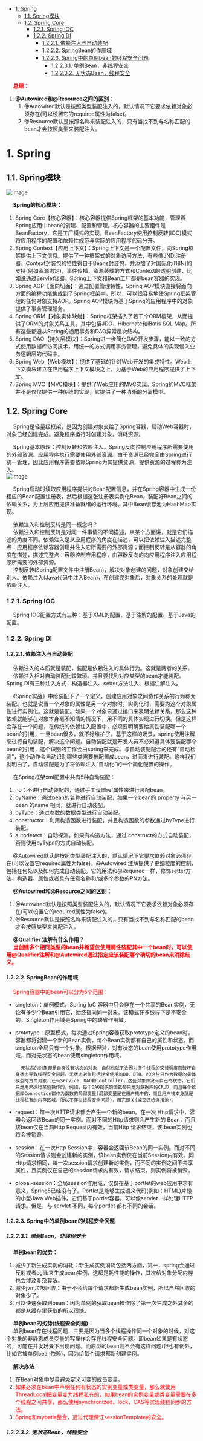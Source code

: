 

<!-- TOC -->

- [1. Spring](#1-spring)
    - [1.1. Spring模块](#11-spring模块)
    - [1.2. Spring Core](#12-spring-core)
        - [1.2.1. Spring IOC](#121-spring-ioc)
        - [1.2.2. Spring DI](#122-spring-di)
            - [1.2.2.1. 依赖注入与自动装配](#1221-依赖注入与自动装配)
            - [1.2.2.2. SpringBean的作用域](#1222-springbean的作用域)
            - [1.2.2.3. Spring中的单例bean的线程安全问题](#1223-spring中的单例bean的线程安全问题)
                - [1.2.2.3.1. 单例Bean，非线程安全](#12231-单例bean非线程安全)
                - [1.2.2.3.2. 无状态Bean，线程安全](#12232-无状态bean线程安全)

<!-- /TOC -->

<!-- 
【死磕 Spring】
https://mp.weixin.qq.com/mp/homepage?__biz=MzI5NTYwNDQxNA==&hid=5&sn=0966e849b09b5ed6a14151bd9936ad4c&scene=1&devicetype=android-29&version=2700163b&lang=zh_CN&nettype=cmnet&ascene=7&session_us=gh_3ec9de1135f5&wx_header=1

https://mp.weixin.qq.com/s?__biz=MzI5NTYwNDQxNA==&mid=2247484705&idx=1&sn=64cac4a15524b6698e9152f151b6beb6&scene=19#wechat_redirect

Spring中涉及的设计模式总结 
https://mp.weixin.qq.com/s/ktNs4T_OZ-neWWvtBmC-cA
@Autowire和@Resource注解使用的正确姿势，别再用错的了！！ 
https://mp.weixin.qq.com/s/34-DdoNcpMUlZiin6Js0Xg

-->
&emsp; **<font color = "red">总结：</font>**  
1. **@Autowired和@Resource之间的区别：**  
    1. @Autowired默认是按照类型装配注入的，默认情况下它要求依赖对象必须存在(可以设置它的required属性为false)。
    2. @Resource默认是按照名称来装配注入的，只有当找不到与名称匹配的bean才会按照类型来装配注入。  

# 1. Spring
<!-- 
Spring 有哪几种依赖注入方式？官方是怎么建议使用的呢？ 
https://mp.weixin.qq.com/s/vY1gZhp_g78IoXJ5QQvlFQ
-->


## 1.1. Spring模块  
![image](https://gitee.com/wt1814/pic-host/raw/master/images/SSM/Spring/spring-1.png)  

&emsp; **Spring的核心模块：**
1. Spring Core【核心容器】：核心容器提供Spring框架的基本功能，管理着Spring应用中bean的创建、配置和管理。核心容器的主要组件是BeanFactory，它是工厂模式的实现。BeanFactory使用控制反转(IOC)模式将应用程序的配置和依赖性规范与实际的应用程序代码分开。  
2. Spring Context【应用上下文】：Spring上下文是一个配置文件，向Spring框架提供上下文信息。提供了一种框架式的对象访问方法，有些像JNDI注册器。Context封装包的特性得自于Beans封装包，并添加了对国际化(I18N)的支持(例如资源绑定)，事件传播，资源装载的方式和Context的透明创建，比如说通过Servlet容器。Spring上下文和Bean工厂都是bean容器的实现。  
3. Spring AOP【面向切面】：通过配置管理特性，Spring AOP模块直接将面向方面的编程功能集成到了Spring框架中。所以，可以很容易地使Spring框架管理的任何对象支持AOP。Spring AOP模块为基于Spring的应用程序中的对象提供了事务管理服务。  
4. Spring ORM【对象实体映射】：Spring框架插入了若干个ORM框架，从而提供了ORM的对象关系工具，其中包括JDO、Hibernate和iBatis SQL Map。所有这些都遵从Spring的通用事务和DAO异常层次结构。  
5. Spring DAO【持久层模块】：Spring进一步简化DAO开发步骤，能以一致的方式使用数据库访问技术，用统一的方式调用事务管理，避免具体的实现侵入业务逻辑层的代码中。  
6. Spring Web【Web模块】：提供了基础的针对Web开发的集成特性。Web上下文模块建立在应用程序上下文模块之上，为基于Web的应用程序提供了上下文。  
7. Spring MVC【MVC模块】：提供了Web应用的MVC实现。Spring的MVC框架并不是仅仅提供一种传统的实现，它提供了一种清晰的分离模型。  

## 1.2. Spring Core  
&emsp; Spring是轻量级框架，是因为创建对象交给了Spring容器，启动Web容器时，对象已经创建完成。避免程序运行时创建对象，消耗资源。  

&emsp; Spring基本原理：控制反转和依赖注入。Spring反向控制应用程序所需要使用的外部资源。应用程序执行需要使用外部资源。由于资源已经完全由Spring进行统一管理，因此应用程序需要依赖Spring为其提供资源，提供资源的过程称为注入。  
![image](https://gitee.com/wt1814/pic-host/raw/master/images/SSM/Spring/spring-2.png)  

&emsp; Spring启动时读取应用程序提供的Bean配置信息，并在Spring容器中生成一份相应的Bean配置注册表，然后根据这张注册表实例化Bean，装配好Bean之间的依赖关系，为上层应用提供准备就绪的运行环境。其中Bean缓存池为HashMap实现。  

&emsp; 依赖注入和控制反转是同一概念吗？  
&emsp; 依赖注入和控制反转是对同一件事情的不同描述，从某个方面讲，就是它们描述的角度不同。依赖注入是从应用程序的角度在描述，可以把依赖注入描述完整点：应用程序依赖容器创建并注入它所需要的外部资源；而控制反转是从容器的角度在描述，描述完整点：容器控制应用程序，由容器反向的向应用程序注入应用程序所需要的外部资源。  
&emsp; 控制反转(Spring配置文件中注册Bean)，解决对象创建的问题，对象创建交给别人。依赖注入(Java代码中注入Bean)，在创建完对象后，对象关系的处理就是依赖注入。  

### 1.2.1. Spring IOC  
&emsp; Spring IOC配置方式有三种：基于XML的配置、基于注解的配置、基于Java的配置。  

### 1.2.2. Spring DI
<!-- 
详解依赖注入与自动装配
https://www.cnblogs.com/zhuwoyao88/p/6596295.html
Spring中的三种依赖注入和三种Bean装配方式
https://blog.csdn.net/q1937915896/article/details/88178558?utm_medium=distribute.pc_aggpage_search_result.none-task-blog-2~all~first_rank_v2~rank_v25-1-88178558.nonecase
-->

#### 1.2.2.1. 依赖注入与自动装配  
<!-- 
面试官常问的Spring依赖注入和Bean的装配问题，今天给大家讲清楚！
https://mp.weixin.qq.com/s/4Pl88gZkDZv636CuviUmYQ
-->
&emsp; 依赖注入的本质就是装配，装配是依赖注入的具体行为。这就是两者的关系。  
&emsp; 依赖注入相对自动装配比较繁琐。并且要找到对应类型的bean才能装配。Spring DI有三种注入方式：构造器注入、setter方法注入、根据注解注入。  
<!-- 
https://blog.csdn.net/q1937915896/article/details/88178558?utm_medium=distribute.pc_aggpage_search_result.none-task-blog-2~all~first_rank_v2~rank_v25-1-88178558.nonecase
-->
&emsp; 《Spring实战》中给装配下了一个定义，创建应用对象之间协作关系的行为称为装配。也就是说当一个对象的属性是另一个对象时，实例化时，需要为这个对象属性进行实例化。这就是装配。如果一个对象只通过接口来表明依赖关系，那么这种依赖就能够在对象本身毫不知情的情况下，用不同的具体实现进行切换。但是这样会存在一个问题，在传统的依赖注入配置中，必须要明确要给属性装配哪一个bean的引用，一旦bean很多，就不好维护了。基于这样的场景，spring使用注解来进行自动装配，解决这个问题。自动装配就是开发人员不必知道具体要装配哪个bean的引用，这个识别的工作会由spring来完成。与自动装配配合的还有“自动检测”，这个动作会自动识别哪些类需要被配置成bean，进而来进行装配。这样我们就明白了，自动装配是为了将依赖注入“自动化”的一个简化配置的操作。  
<!--
&emsp; **<font color = "red">自动装配：</font>** 在Spring中，对象无需自己查找或创建与其关联的其他对象，由容器负责把需要相互协作的对象引用赋予各个对象，使用autowire来配置自动装载模式。  
-->
&emsp; 在Spring框架xml配置中共有5种自动装配：
1. no：不进行自动装配的，通过手工设置ref属性来进行装配bean。  
2. byName：通过bean的名称进行自动装配，如果一个bean的 property 与另一bean 的name 相同，就进行自动装配。   
3. byType：通过参数的数据类型进行自动装配。  
4. constructor：利用构造函数进行装配，并且构造函数的参数通过byType进行装配。  
5. autodetect：自动探测，如果有构造方法，通过 construct的方式自动装配，否则使用byType的方式自动装配。  

&emsp; @Autowired默认是按照类型装配注入的，默认情况下它要求依赖对象必须存在(可以设置它required属性为false)。@Autowired 注解提供了更细粒度的控制，包括在何处以及如何完成自动装配。它的用法和@Required一样，修饰setter方法、构造器、属性或者具有任意名称和/或多个参数的PN方法。  

&emsp; **@Autowired和@Resource之间的区别：**  
1. @Autowired默认是按照类型装配注入的，默认情况下它要求依赖对象必须存在(可以设置它的required属性为false)。
2. @Resource默认是按照名称来装配注入的，只有当找不到与名称匹配的bean才会按照类型来装配注入。  

&emsp; **@Qualifier 注解有什么作用？**  
&emsp; **<font color = "red">当创建多个相同类型的bean并希望仅使用属性装配其中一个bean时，可以使用@Qualifier注解和@Autowired通过指定应该装配哪个确切的bean来消除歧义。</font>**    

#### 1.2.2.2. SpringBean的作用域  
&emsp; <font color = "red">Spring容器中的bean可以分为5个范围：</font>  
* singleton：单例模式，Spring IoC 容器中只会存在一个共享的Bean实例，无论有多少个Bean引用它，始终指向同一对象。该模式在多线程下是不安全的。Singleton作用域是Spring中的缺省作用域。  
* prototype：原型模式，每次通过Spring容器获取prototype定义的bean时，容器都将创建一个新的Bean实例，每个Bean实例都有自己的属性和状态，而 singleton全局只有一个对象。根据经验，对有状态的bean使用prototype作用域，而对无状态的bean使用singleton作用域。  

        无状态的对象即是自身没有状态的对象，自然也就不会因为多个线程的交替调度而破坏自身状态导致线程安全问题。无状态对象包括经常使用的DO、DTO、VO这些只作为数据的实体模型的贫血对象，还有Service、DAO和Controller，这些对象并没有自己的状态，它们只是用来执行某些操作的。例如，每个DAO提供的函数都只是对数据库的CRUD，而且每个数据库Connection都作为函数的局部变量(局部变量是在用户栈中的，而且用户栈本身就是线程私有的内存区域，所以不存在线程安全问题)，用完即关(或交还给连接池)。

* request：每一次HTTP请求都会产生一个新的bean。在一次 Http请求中，容器会返回该Bean的同一实例。而对不同的Http请求则会产生新的 Bean，而且该bean仅在当前Http Request内有效，当前Http 请求结束，该 bean实例也将会被销毁。  
* session：在一次Http Session中，容器会返回该Bean的同一实例。而对不同的Session请求则会创建新的实例，该bean实例仅在当前Session内有效。同Http请求相同，每一次session请求创建新的实例，而不同的实例之间不共享属性，且实例仅在自己的session请求内有效，请求结束，则实例将被销毁。  
* global-session：全局session作用域，仅仅在基于portlet的web应用中才有意义，Spring5已经没有了。Portlet是能够生成语义代码(例如：HTML)片段的小型Java Web插件。它们基于portlet容器，可以像servlet一样处理HTTP请求。但是，与 servlet 不同，每个portlet 都有不同的会话。  

#### 1.2.2.3. Spring中的单例bean的线程安全问题  
<!-- 
Spring 中的bean 是线程安全的吗？ 
https://mp.weixin.qq.com/s/P2GagWGNoMLxA5AuG_I7AA
-->

##### 1.2.2.3.1. 单例Bean，非线程安全
&emsp; **单例bean的优势：**  
1. 减少了新生成实例的消耗：新生成实例消耗包括两方面，第一，spring会通过反射或者cglib来生成bean实例，这都是耗性能的操作，其次给对象分配内存也会涉及复杂算法。  
2. 减少jvm垃圾回收：由于不会给每个请求都新生成bean实例，所以自然回收的对象少了。  
3. 可以快速获取到bean：因为单例的获取bean操作除了第一次生成之外其余的都是从缓存里获取的所以很快。  

&emsp; **单例bean的劣势(线程安全问题)：**  
&emsp; 单例bean存在线程问题，主要是因为当多个线程操作同一个对象的时候，对这个对象的非静态成员变量的写操作会存在线程安全问题。即bean如果是有状态的，可能在并发场景下出现问题。而原型的bean则不会有这样问题(但也有例外，比如它被单例bean依赖)，因为给每个请求都新创建实例。  

&emsp; **解决办法：**  
1. 在Bean对象中尽量避免定义可变的成员变量。
2. <font color = "red">如果必须在bean中声明任何有状态的实例变量或类变量，那么就使用ThreadLocal把变量变为线程私有的，如果bean的实例变量或类变量需要在多个线程之间共享，那么使用synchronized、lock、CAS等实现线程同步的方法。</font>
3. <font color = "red">Spring和mybatis整合，通过代理保证sessionTemplate的安全。</font>  

##### 1.2.2.3.2. 无状态Bean，线程安全

